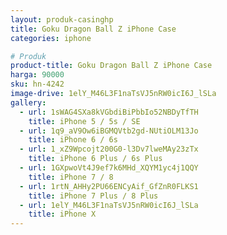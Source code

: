```yaml
---
layout: produk-casinghp
title: Goku Dragon Ball Z iPhone Case
categories: iphone

# Produk
product-title: Goku Dragon Ball Z iPhone Case
harga: 90000
sku: hn-4242
image-drive: 1elY_M46L3F1naTsVJ5nRW0icI6J_lSLa
gallery:
  - url: 1sWAG4SXa8kVGbdiBiPbbIo52NBDyTfTH
    title: iPhone 5 / 5s / SE
  - url: 1q9_aV9Ow6iBGMQVtb2gd-NUtiOLM13Jo
    title: iPhone 6 / 6s
  - url: 1_xZ9Wpcojt200G0-l3Dv7lweMAy23zTx
    title: iPhone 6 Plus / 6s Plus
  - url: 1GXpwoVt4J9ef7k6MHd_XQYM1yc4j1QQY
    title: iPhone 7 / 8
  - url: 1rtN_AHHy2PU66ENCyAif_GfZnR0FLKS1
    title: iPhone 7 Plus / 8 Plus
  - url: 1elY_M46L3F1naTsVJ5nRW0icI6J_lSLa
    title: iPhone X
---
```

